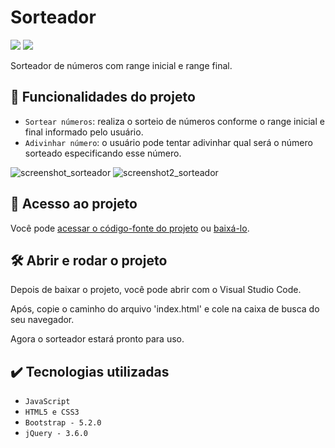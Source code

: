 # Sorteador

<p align="left">
    <img src="https://img.shields.io/badge/Status-Conclu%C3%ADdo-brightgreen?style=for-the-badge"/>
    <img src="https://img.shields.io/github/license/GabrielSchiavo/sorteador?color=blue&style=for-the-badge"/>
</p>

Sorteador de números com range inicial e range final.

## :hammer: Funcionalidades do projeto
- `Sortear números`: realiza o sorteio de números conforme o range inicial e final informado pelo usuário.
- `Adivinhar número`: o usuário pode tentar adivinhar qual será o número sorteado especificando esse número.

![screenshot_sorteador](https://user-images.githubusercontent.com/84607831/181069815-1f507aea-c797-4678-87f3-c39a1951ab61.png)
![screenshot2_sorteador](https://user-images.githubusercontent.com/84607831/181069831-fedcc917-b16a-4e64-badd-9db75d85c18e.png)

## :file_folder: Acesso ao projeto
Você pode [acessar o código-fonte do projeto](https://github.com/GabrielSchiavo/sorteador) ou [baixá-lo](https://github.com/GabrielSchiavo/sorteador/archive/refs/heads/main.zip).

## 	:hammer_and_wrench: Abrir e rodar o projeto
Depois de baixar o projeto, você pode abrir com o Visual Studio Code.

Após, copie o caminho do arquivo 'index.html' e cole na caixa de busca do seu navegador.

Agora o sorteador estará pronto para uso.

## :heavy_check_mark: Tecnologias utilizadas
* `JavaScript`
* `HTML5 e CSS3`
* `Bootstrap - 5.2.0`
* `jQuery - 3.6.0`
